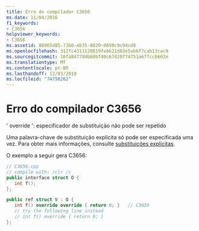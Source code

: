 ```yaml
---
title: Erro do compilador C3656
ms.date: 11/04/2016
f1_keywords:
- C3656
helpviewer_keywords:
- C3656
ms.assetid: 88965d85-73b0-4b35-8020-0650c9c94cd8
ms.openlocfilehash: 312fc4311120819fe6621d03e5ab6f7cab13cac9
ms.sourcegitcommit: 16fa847794b60bf40c67d20f74751a67fccb602e
ms.translationtype: MT
ms.contentlocale: pt-BR
ms.lasthandoff: 12/03/2019
ms.locfileid: "74758262"
---
```

# <a name="compiler-error-c3656"></a>Erro do compilador C3656

' override ': especificador de substituição não pode ser repetido

Uma palavra-chave de substituição explícita só pode ser especificada uma vez. Para obter mais informações, consulte [substituições explícitas](../../extensions/explicit-overrides-cpp-component-extensions.md).

O exemplo a seguir gera C3656:

```cpp
// C3656.cpp
// compile with: /clr /c
public interface struct O {
   int f();
};

public ref struct V : O {
   int f() override override { return 0; }   // C3656
   // try the following line instead
   // int f() override { return 0; }
};
```
